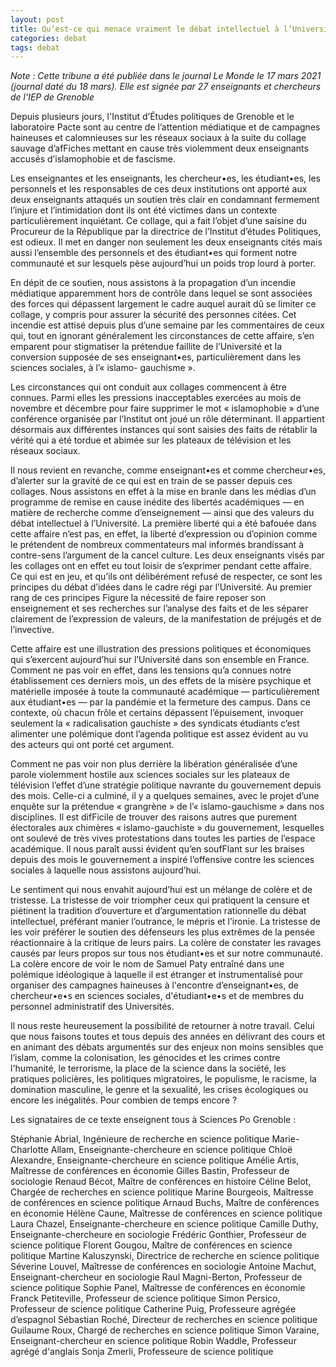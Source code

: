 ```yaml
---
layout: post
title: Qu’est-ce qui menace vraiment le débat intellectuel à l’Université ?
categories: debat
tags: debat
---
```


_Note : Cette tribune a été publiée dans le journal Le Monde le 17 mars 2021 (journal daté du 18 mars). Elle est signée par 27 enseignants et chercheurs de l'IEP de Grenoble_

Depuis plusieurs jours, l'Institut d’Études politiques de Grenoble et le laboratoire Pacte sont au centre de l’attention médiatique et de campagnes haineuses et calomnieuses sur les réseaux sociaux à la suite du collage sauvage d’afFiches mettant en cause très violemment deux enseignants accusés d’islamophobie et de fascisme.

Les enseignantes et les enseignants, les chercheur•es, les étudiant•es, les personnels et les responsables de ces deux institutions ont apporté aux deux enseignants attaqués un soutien très clair en condamnant fermement l’injure et l’intimidation dont ils ont été victimes dans un contexte particulièrement inquiétant. Ce collage, qui a fait l’objet d’une saisine du Procureur de la République par la directrice de l’Institut d’études Politiques, est odieux. Il met en danger non seulement les deux enseignants cités mais aussi l’ensemble des personnels et des étudiant•es qui forment notre communauté et sur lesquels pèse aujourd’hui un poids trop lourd à porter.

En dépit de ce soutien, nous assistons à la propagation d’un incendie médiatique apparemment hors de contrôle dans lequel se sont associées des forces qui dépassent largement le cadre auquel aurait dû se limiter ce collage, y compris pour assurer la sécurité des personnes citées. Cet incendie est attisé depuis plus d’une semaine par les commentaires de ceux qui, tout en ignorant généralement les circonstances de cette affaire, s’en emparent pour stigmatiser la prétendue faillite de l’Université et la conversion supposée de ses enseignant•es, particulièrement dans les sciences sociales, à l’« islamo- gauchisme ».

Les circonstances qui ont conduit aux collages commencent à être connues. Parmi elles les pressions inacceptables exercées au mois de novembre et décembre pour faire supprimer le mot « islamophobie » d’une conférence organisée par l’Institut ont joué un rôle déterminant. Il appartient désormais aux différentes instances qui sont saisies des faits de rétablir la vérité qui a été tordue et abimée sur les plateaux de télévision et les réseaux sociaux.

Il nous revient en revanche, comme enseignant•es et comme chercheur•es, d’alerter sur la gravité de ce qui est en train de se passer depuis ces collages. Nous assistons en effet à la mise en branle dans les médias d’un programme de remise en cause inédite des libertés académiques — en matière de recherche comme d’enseignement — ainsi que des valeurs du débat intellectuel à l’Université. La première liberté qui a été bafouée dans cette affaire n’est pas, en effet, la liberté d’expression ou d’opinion comme le prétendent de nombreux commentateurs mal informés brandissant à contre-sens l’argument de la cancel culture. Les deux enseignants visés par les collages ont en effet eu tout loisir de s’exprimer pendant cette affaire. Ce qui est en jeu, et qu’ils ont délibérément refusé de respecter, ce sont les principes du débat d’idées dans le cadre régi par l’Université. Au premier rang de ces principes Figure la nécessité de faire reposer son enseignement et ses recherches sur l’analyse des faits et de les séparer clairement de l’expression de valeurs, de la manifestation de préjugés et de l’invective.

Cette affaire est une illustration des pressions politiques et économiques qui s’exercent aujourd’hui sur l’Université dans son ensemble en France. Comment ne pas voir en effet, dans les tensions qu’a connues notre établissement ces derniers mois, un des effets de la misère psychique et matérielle imposée à toute la communauté académique — particulièrement aux étudiant•es — par la pandémie et la fermeture des campus. Dans ce contexte, où chacun frôle et certains dépassent l’épuisement, invoquer seulement la « radicalisation gauchiste » des syndicats étudiants c’est alimenter une polémique dont l’agenda politique est assez évident au vu des acteurs qui ont porté cet argument.

Comment ne pas voir non plus derrière la libération généralisée d’une parole violemment hostile aux sciences sociales sur les plateaux de télévision l’effet d’une stratégie politique navrante du gouvernement depuis des mois. Celle-ci a culminé, il y a quelques semaines, avec le projet d’une enquête sur la prétendue « grangrène » de l’« islamo-gauchisme » dans nos disciplines. Il est difFicile de trouver des raisons autres que purement électorales aux chimères « islamo-gauchiste » du gouvernement, lesquelles ont soulevé de très vives protestations dans toutes les parties de l’espace académique. Il nous paraît aussi évident qu’en soufFlant sur les braises depuis des mois le gouvernement a inspiré l’offensive contre les sciences sociales à laquelle nous assistons aujourd’hui.

Le sentiment qui nous envahit aujourd’hui est un mélange de colère et de tristesse. La tristesse de voir triompher ceux qui pratiquent la censure et piétinent la tradition d’ouverture et d’argumentation rationnelle du débat intellectuel, préférant manier l’outrance, le mépris et l’ironie. La tristesse de les voir préférer le soutien des défenseurs les plus extrêmes de la pensée réactionnaire à la critique de leurs pairs. La colère de constater les ravages causés par leurs propos sur tous nos étudiant•es et sur notre communauté. La colère encore de voir le nom de Samuel Paty entraîné dans une polémique idéologique à laquelle il est étranger et instrumentalisé pour organiser des campagnes haineuses à l'encontre d’enseignant•es, de chercheur•e•s en sciences sociales, d'étudiant•e•s et de membres du personnel administratif des Universités.

Il nous reste heureusement la possibilité de retourner à notre travail. Celui que nous faisons toutes et tous depuis des années en délivrant des cours et en animant des débats argumentés sur des enjeux non moins sensibles que l’islam, comme la colonisation, les génocides et les crimes contre l'humanité, le terrorisme, la place de la science dans la société, les pratiques policières, les politiques migratoires, le populisme, le racisme, la domination masculine, le genre et la sexualité, les crises écologiques ou encore les inégalités. Pour combien de temps encore ?

Les signataires de ce texte enseignent tous à Sciences Po Grenoble :

Stéphanie Abrial, Ingénieure de recherche en science politique
Marie-Charlotte Allam, Enseignante-chercheure en science politique
Chloë Alexandre, Enseignante-chercheure en science politique
Amélie Artis, Maîtresse de conférences en économie
Gilles Bastin, Professeur de sociologie
Renaud Bécot, Maître de conférences en histoire
Céline Belot, Chargée de recherches en science politique
Marine Bourgeois, Maîtresse de conférences en science politique Arnaud Buchs, Maître de conférences en économie
Hélène Caune, Maîtresse de conférences en science politique Laura Chazel, Enseignante-chercheure en science politique Camille Duthy, Enseignante-chercheure en sociologie
Frédéric Gonthier, Professeur de science politique
Florent Gougou, Maître de conférences en science politique Martine Kaluszynski, Directrice de recherche en science politique Séverine Louvel, Maîtresse de conférences en sociologie
Antoine Machut, Enseignant-chercheur en sociologie
Raul Magni-Berton, Professeur de science politique
Sophie Panel, Maîtresse de conférences en économie
Franck Petiteville, Professeur de science politique
Simon Persico, Professeur de science politique
Catherine Puig, Professeure agrégée d’espagnol
Sébastian Roché, Directeur de recherches en science politique Guilaume Roux, Chargé de recherches en science politique
Simon Varaine, Enseignant-chercheur en science politique
Robin Waddle, Professeur agrégé d'anglais
Sonja Zmerli, Professeure de science politique
